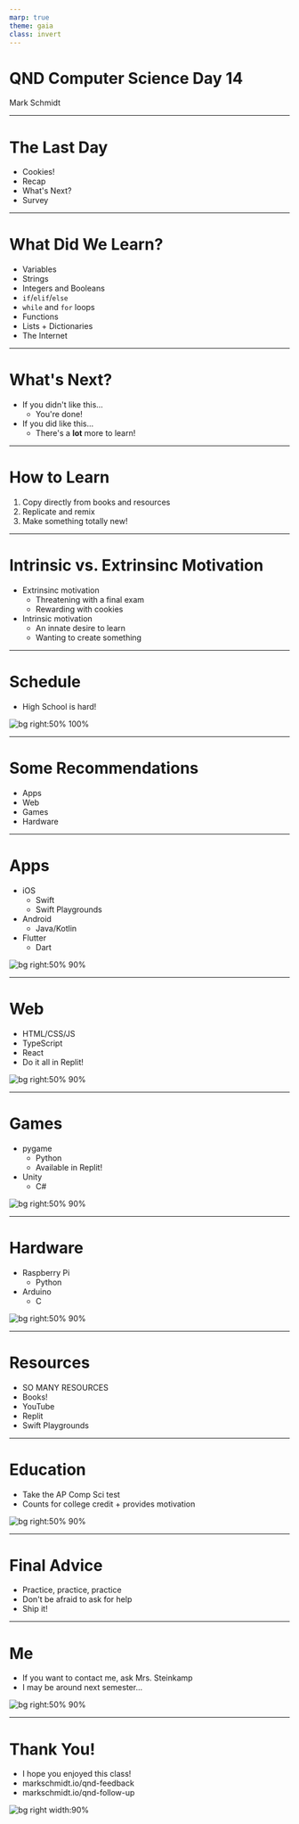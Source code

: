 ```yaml
---
marp: true
theme: gaia
class: invert
---
```


# QND Computer Science Day 14
Mark Schmidt

--- 

# The Last Day

- Cookies!
- Recap
- What's Next?
- Survey


---

# What Did We Learn?

- Variables
- Strings
- Integers and Booleans
- `if`/`elif`/`else`
- `while` and `for` loops
- Functions
- Lists + Dictionaries
- The Internet

---

# What's Next?

- If you didn't like this...
    - You're done!
- If you did like this...
    - There's a **lot** more to learn!

---


# How to Learn

1.  Copy directly from books and resources
2.  Replicate and remix
3.  Make something totally new!

---

# Intrinsic vs. Extrinsinc Motivation

- Extrinsinc motivation 
    - Threatening with a final exam
    - Rewarding with cookies
- Intrinsic motivation
    - An innate desire to learn 
    - Wanting to create something  

---

# Schedule

- High School is hard!

![bg right:50% 100%](../assets/schedule.jpeg)

---


# Some Recommendations

- Apps
- Web
- Games
- Hardware

---

# Apps

- iOS
    - Swift
    - Swift Playgrounds
- Android
    - Java/Kotlin
- Flutter
    - Dart

![bg right:50% 90%](../assets/swift-playgrounds.png)

---

# Web

- HTML/CSS/JS
- TypeScript
- React
- Do it all in Replit!

![bg right:50% 90%](../assets/dumpster-fire.webp)

---

# Games

- pygame
    - Python
    - Available in Replit!
- Unity
    - C#

![bg right:50% 90%](../assets/pygame_logo.gif)

---

# Hardware

- Raspberry Pi
    - Python
- Arduino
    - C

![bg right:50% 90%](../assets/scoreboard.jpeg)

--- 

# Resources

- SO MANY RESOURCES
- Books!
- YouTube
- Replit
- Swift Playgrounds

---

# Education

- Take the AP Comp Sci test
- Counts for college credit + provides motivation

![bg right:50% 90%](../assets/barrons.jpg)

---

# Final Advice

- Practice, practice, practice
- Don't be afraid to ask for help
- Ship it!

---

# Me

- If you want to contact me, ask Mrs. Steinkamp
- I may be around next semester...

![bg right:50% 90%](../assets/luna-pancake.jpeg)

--- 

# Thank You! 

- I hope you enjoyed this class!
- markschmidt.io/qnd-feedback
- markschmidt.io/qnd-follow-up

![bg right width:90%](../assets/feedback.png)
